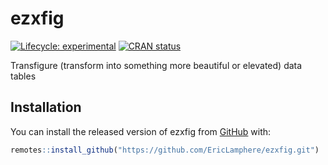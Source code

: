 
<!-- README.md is generated from README.Rmd. Please edit that file -->

# ezxfig

<!-- badges: start -->

[![Lifecycle:
experimental](https://img.shields.io/badge/lifecycle-experimental-orange.svg)](https://lifecycle.r-lib.org/articles/stages.html#experimental)
[![CRAN
status](https://www.r-pkg.org/badges/version/ezxfig)](https://CRAN.R-project.org/package=ezxfig)
<!-- badges: end -->

Transfigure (transform into something more beautiful or elevated) data
tables

## Installation

You can install the released version of ezxfig from
[GitHub](https://github.com/EricLamphere/ezxfig) with:

``` r
remotes::install_github("https://github.com/EricLamphere/ezxfig.git")
```
